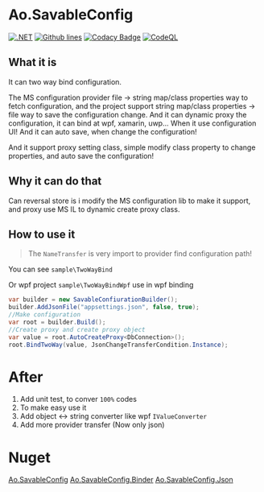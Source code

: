 # Ao.SavableConfig
[![.NET](https://github.com/Cricle/Ao.SavableConfig/actions/workflows/dotnet.yml/badge.svg)](https://github.com/Cricle/Ao.SavableConfig/actions/workflows/dotnet.yml)
[![Github lines](https://img.shields.io/tokei/lines/github/Cricle/Ao.SavableConfig)](https://github.com/Cricle/Ao.SavableConfig)
[![Codacy Badge](https://app.codacy.com/project/badge/Grade/28d777d354ed4984ad988703b1094665)](https://www.codacy.com/gh/Cricle/Ao.SavableConfig/dashboard?utm_source=github.com&amp;utm_medium=referral&amp;utm_content=Cricle/Ao.SavableConfig&amp;utm_campaign=Badge_Grade)
[![CodeQL](https://github.com/Cricle/Ao.SavableConfig/actions/workflows/codeql-analysis.yml/badge.svg)](https://github.com/Cricle/Ao.SavableConfig/actions/workflows/codeql-analysis.yml)
## What it is 

It can two way bind configuration.

The MS configuration provider file -> string map/class properties way to fetch configuration, and the project support string map/class properties -> file way to save the configuration change.
And it can dynamic proxy the configuration, it can bind at wpf, xamarin, uwp... When it use configuration UI!
And it can auto save, when change the configuration!

And it support proxy setting class, simple modify class property to change properties, and auto save the configuration!

## Why it can do that

Can reversal store is i modify the MS configuration lib to make it support, and proxy use MS IL to dynamic create proxy class.

## How to use it

>The `NameTransfer` is very import to provider find configuration path!

You can see `sample\TwoWayBind`

Or wpf project `sample\TwoWayBindWpf` use in wpf binding

```csharp
var builder = new SavableConfiurationBuilder();
builder.AddJsonFile("appsettings.json", false, true);
//Make configuration
var root = builder.Build();
//Create proxy and create proxy object
var value = root.AutoCreateProxy<DbConnection>();
root.BindTwoWay(value, JsonChangeTransferCondition.Instance);
```

# After

1. Add unit test, to conver `100%` codes
2. To make easy use it
3. Add object <-> string converter like wpf `IValueConverter`
4. Add more provider transfer (Now only json)

# Nuget 

[Ao.SavableConfig](https://www.nuget.org/packages/Ao.SavableConfig/)
[Ao.SavableConfig.Binder](https://www.nuget.org/packages/Ao.SavableConfig.Binder/)
[Ao.SavableConfig.Json](https://www.nuget.org/packages/Ao.SavableConfig.Json/)
